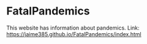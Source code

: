 # FatalPandemics
This website has information about pandemics.
Link: https://jaime385.github.io/FatalPandemics/index.html
